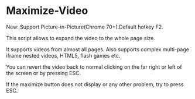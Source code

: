 # Maximize-Video
New: Support Picture-in-Picture(Chrome 70+).Default hotkey F2.

This script allows to expand the video to the whole page size.

It supports videos from almost all pages. Also supports complex multi-page iframe nested videos, HTML5, flash games etc.

You can revert the video back to normal clicking on the far right or left of the screen or by pressing ESC.

If the maximize button does not display or any other problem, try to press ESC.
